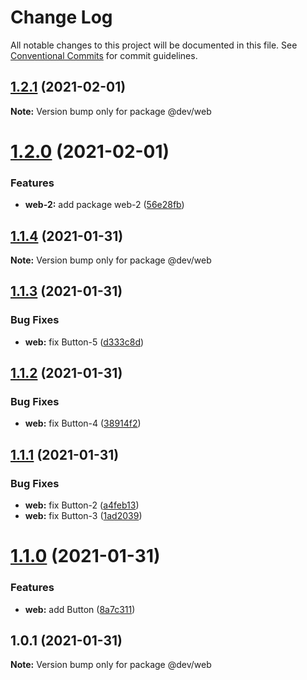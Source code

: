 # Change Log

All notable changes to this project will be documented in this file.
See [Conventional Commits](https://conventionalcommits.org) for commit guidelines.

## [1.2.1](https://github.com/zimekk/level/compare/@dev/web@1.2.0...@dev/web@1.2.1) (2021-02-01)

**Note:** Version bump only for package @dev/web

# [1.2.0](https://github.com/zimekk/level/compare/@dev/web@1.1.4...@dev/web@1.2.0) (2021-02-01)

### Features

- **web-2:** add package web-2 ([56e28fb](https://github.com/zimekk/level/commit/56e28fb2d61bf2f9a3ac8f6b92d9f142992e9f2e))

## [1.1.4](https://github.com/zimekk/level/compare/@dev/web@1.1.3...@dev/web@1.1.4) (2021-01-31)

**Note:** Version bump only for package @dev/web

## [1.1.3](https://github.com/zimekk/level/compare/@dev/web@1.1.2...@dev/web@1.1.3) (2021-01-31)

### Bug Fixes

- **web:** fix Button-5 ([d333c8d](https://github.com/zimekk/level/commit/d333c8dc746f740eb7a6a97e4c61c32cb11e9d89))

## [1.1.2](https://github.com/zimekk/level/compare/@dev/web@1.1.1...@dev/web@1.1.2) (2021-01-31)

### Bug Fixes

- **web:** fix Button-4 ([38914f2](https://github.com/zimekk/level/commit/38914f2480220d35666324f0dbc4ff0689b0f9a4))

## [1.1.1](https://github.com/zimekk/level/compare/@dev/web@1.1.0...@dev/web@1.1.1) (2021-01-31)

### Bug Fixes

- **web:** fix Button-2 ([a4feb13](https://github.com/zimekk/level/commit/a4feb1300874d1ece70d2920f268db6ee4830d25))
- **web:** fix Button-3 ([1ad2039](https://github.com/zimekk/level/commit/1ad20393b18fc36aa9f5bc3d442844daed1e8b3a))

# [1.1.0](https://github.com/zimekk/level/compare/@dev/web@1.0.1...@dev/web@1.1.0) (2021-01-31)

### Features

- **web:** add Button ([8a7c311](https://github.com/zimekk/level/commit/8a7c3111a1ebf6c58ce29ebc30f5bcdd21a26eee))

## 1.0.1 (2021-01-31)

**Note:** Version bump only for package @dev/web

